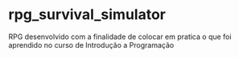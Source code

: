 # rpg_survival_simulator
RPG desenvolvido com a finalidade de colocar em pratica o que foi aprendido no curso de Introdução a Programação
